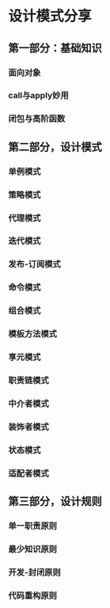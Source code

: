 # 设计模式分享

## 第一部分：基础知识
### 面向对象
### call与apply妙用
### 闭包与高阶函数

## 第二部分，设计模式
### 单例模式
### 策略模式
### 代理模式
### 迭代模式
### 发布-订阅模式
### 命令模式
### 组合模式
### 模板方法模式
### 享元模式
### 职责链模式
### 中介者模式
### 装饰者模式
### 状态模式
### 适配者模式

## 第三部分，设计规则
### 单一职责原则
### 最少知识原则
### 开发-封闭原则
### 代码重构原则

